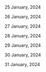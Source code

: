 25 January, 2024

26 January, 2024

27 January, 2024

28 January, 2024

29 January, 2024

30 January, 2024

31 January, 2024